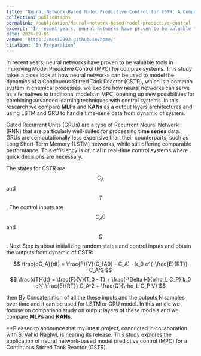 ```yaml
---
title: "Neural Network-Based Model Predictive Control for CSTR: A Comparative Study of Output Layer Architectures "
collection: publications
permalink: /publication/Neural-network-based-Model-predictive-control
excerpt: 'In recent years, neural networks have proven to be valuable tools in improving Model Predictive Control (MPC) for complex systems. This study takes a close look at how neural networks can be used to model the dynamics of a Continuous Stirred Tank Reactor (CSTR), which is a common system in chemical processes. we explore how neural networks can serve as alternatives to traditional models in MPC, opening up new possibilities for combining advanced learning techniques with control systems. In this research we compare **MLPs** and **KANs** as a output layers architectures and using LSTM and GRU to handle time-serie data from dynamic of system.'
date: 2024-09-05
venue: 'https://mosi2002.github.io/home/'
citation: 'In Preparation'
---
```

In recent years, neural networks have proven to be valuable tools in improving Model Predictive Control (MPC) for complex systems. This study takes a close look at how neural networks can be used to model the dynamics of a Continuous Stirred Tank Reactor (CSTR), which is a common system in chemical processes. we explore how neural networks can serve as alternatives to traditional models in MPC, opening up new possibilities for combining advanced learning techniques with control systems. In this research we compare **MLPs** and **KANs** as a output layers architectures and using LSTM and GRU to handle time-serie data from dynamic of system.

Gated Recurrent Units (GRUs) are a type of Recurrent Neural Network (RNN) that are particularly well-suited for processing **time series** data. GRUs are computationally less expensive than their counterparts, such as Long Short-Term Memory (LSTM) networks, while still offering comparable performance. This efficiency is crucial in real-time control systems where quick decisions are necessary.

The states for CSTR are $$C_A$$ and $$T$$. The control inputs are $$C_A0$$ and $$Q$$. Next Step is about initializing random states and control inputs and obtain the outputs from dynamic of CSTR:

$$
\frac{dC_A}{dt} = \frac{F}{V}(C_{A0} - C_A) - k_0 e^{-\frac{E}{RT}} C_A^2 
$$
$$
\frac{dT}{dt} = \frac{F}{V}(T_0 - T) + \frac{-\Delta H}{\rho_L C_P} k_0 e^{-\frac{E}{RT}} C_A^2 + \frac{Q}{\rho_L C_P V}
$$

then By Concatenation of all the these inputs and the outputs N samples over time and it can be used for LSTM or GRU model. In this article we focuse on comparison study on output layers of these models and we compare **MLPs** and **KANs**.

**Pleased to announce that my latest project, conducted in collaboration with [S. Vahid Naghvi](https://scholar.google.com/citations?user=5bT9h5IAAAAJ&hl=en), is nearing its release. This study explores the application of neural network-based model predictive control (MPC) for a Continuous Stirred Tank Reactor (CSTR).

